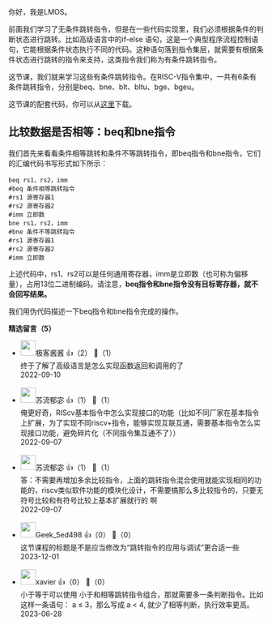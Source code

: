 你好，我是LMOS。

前面我们学习了无条件跳转指令，但是在一些代码实现里，我们必须根据条件的判断状态进行跳转。比如高级语言中的if-else 语句，这是一个典型程序流程控制语句，它能根据条件状态执行不同的代码。这种语句落到指令集层，就需要有根据条件状态进行跳转的指令来支持，这类指令我们称为有条件跳转指令。

这节课，我们就来学习这些有条件跳转指令。在RISC-V指令集中，一共有6条有条件跳转指令，分别是beq、bne、blt、bltu、bge、bgeu。

这节课的配套代码，你可以从[这里](https://gitee.com/lmos/Geek-time-computer-foundation/tree/master/lesson18~19)下载。

## 比较数据是否相等：beq和bne指令

我们首先来看看条件相等跳转和条件不等跳转指令，即beq指令和bne指令，它们的汇编代码书写形式如下所示：

```plain
beq rs1，rs2，imm
#beq 条件相等跳转指令
#rs1 源寄存器1
#rs2 源寄存器2
#imm 立即数
bne rs1，rs2，imm
#bne 条件不等跳转指令
#rs1 源寄存器1
#rs2 源寄存器2
#imm 立即数
```

上述代码中，rs1、rs2可以是任何通用寄存器，imm是立即数（也可称为偏移量），占用13位二进制编码。请注意，**beq指令和bne指令没有目标寄存器，就不会回写结果。**

我们用伪代码描述一下beq指令和bne指令完成的操作。
<div><strong>精选留言（5）</strong></div><ul>
<li><img src="https://static001.geekbang.org/account/avatar/00/2c/c7/89/16437396.jpg" width="30px"><span>极客酱酱</span> 👍（2） 💬（1）<div>终于了解了高级语言是怎么实现函数返回和调用的了</div>2022-09-10</li><br/><li><img src="https://static001.geekbang.org/account/avatar/00/29/a6/ad/e65aec4c.jpg" width="30px"><span>苏流郁宓</span> 👍（1） 💬（1）<div>俺更好奇，RIScv基本指令中怎么实现接口的功能（比如不同厂家在基本指令上扩展，为了实现不同riscv+指令，能够实现互联互通，需要基本指令怎么实现接口功能，避免碎片化（不同指令集互通不了））</div>2022-09-07</li><br/><li><img src="https://static001.geekbang.org/account/avatar/00/29/a6/ad/e65aec4c.jpg" width="30px"><span>苏流郁宓</span> 👍（1） 💬（1）<div>答：不需要再增加多余比较指令，上面的跳转指令混合使用就能实现相同的功能的，riscv类似软件功能的模块化设计，不需要搞那么多比较指令的，只要无符号比较和有符号比较上基本扩展就行的 啊</div>2022-09-07</li><br/><li><img src="https://thirdwx.qlogo.cn/mmopen/vi_32/PiaDmjdWicz1PM4F6XCjQwoTwZueqFyjoF9ATPFBvhoxwsuW4v55ppg38iao2pMMgpPIH7svWa3WfvxGsiaiaRE4SCw/132" width="30px"><span>Geek_5ed498</span> 👍（0） 💬（0）<div>这节课程的标题是不是应当修改为“跳转指令的应用与调试”更合适一些</div>2023-12-01</li><br/><li><img src="https://static001.geekbang.org/account/avatar/00/12/f7/f8/3c0a6854.jpg" width="30px"><span>xavier</span> 👍（0） 💬（0）<div>小于等于可以使用 小于和相等跳转指令组合，那就需要多一条判断指令。比如这样一条语句： a ≤ 3，那么写成 a &lt; 4, 就少了相等判断，执行效率更高。</div>2023-06-28</li><br/>
</ul>